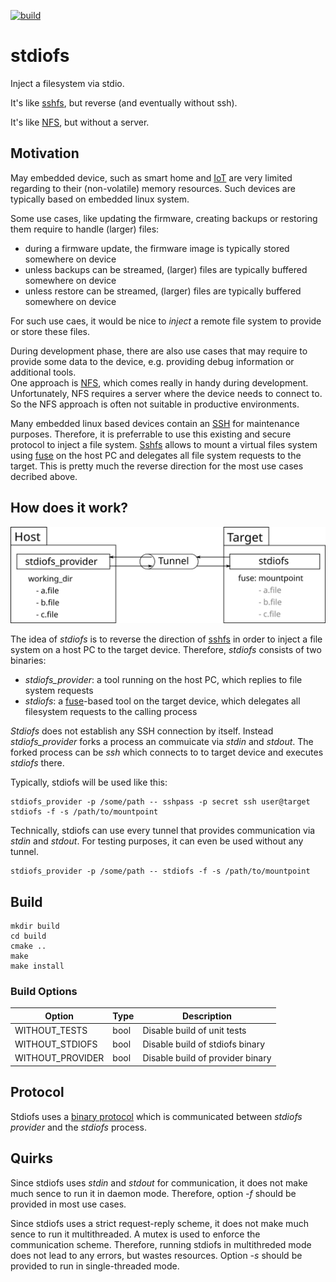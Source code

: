 [![build](https://github.com/falk-werner/stdiofs/actions/workflows/build.yml/badge.svg)](https://github.com/falk-werner/stdiofs/actions/workflows/build.yml)

# stdiofs

Inject a filesystem via stdio.

It's like [sshfs](https://github.com/libfuse/sshfs), but reverse (and eventually without ssh).

It's like [NFS](https://en.wikipedia.org/wiki/Network_File_System), but without a server.

## Motivation

May embedded device, such as smart home and [IoT](https://en.wikipedia.org/wiki/Internet_of_things) are very limited regarding to their (non-volatile) memory resources. Such devices are typically based on embedded linux system.

Some use cases, like updating the firmware, creating backups or restoring them require to handle (larger) files:

- during a firmware update, the firmware image is typically stored somewhere on device
- unless backups can be streamed, (larger) files are typically buffered somewhere on device
- unless restore can be streamed, (larger) files are typically buffered somewhere on device

For such use caes, it would be nice to _inject_ a remote file system to provide or store these files.

During development phase, there are also use cases that may require to provide some data to the device, e.g. providing debug information or additional tools.  
One approach is [NFS](https://en.wikipedia.org/wiki/Network_File_System), which comes really in handy during development. Unfortunately, NFS requires a server where the device needs to connect to. So the NFS approach is often not suitable in productive environments.

Many embedded linux based devices contain an [SSH](https://en.wikipedia.org/wiki/Secure_Shell_Protocol) for maintenance purposes. Therefore, it is preferrable to use this existing and secure protocol to inject a file system. [Sshfs](https://github.com/libfuse/sshfs) allows to mount a virtual files system using [fuse](https://github.com/libfuse/libfuse) on the host PC and delegates all file system requests to the target. This is pretty much the reverse direction for the most use cases decribed above.


## How does it work?

![stdiofs](doc/stdiofs.svg "stdiofs")

The idea of _stdiofs_ is to reverse the direction of [sshfs](https://github.com/libfuse/sshfs) in order to inject a file system on a host PC to the target device. Therefore, _stdiofs_ consists of two binaries:

- _stdiofs_provider_: a tool running on the host PC, which replies to file system requests
- _stdiofs_: a [fuse](https://github.com/libfuse/libfuse)-based tool on the target device, which delegates all filesystem requests to the calling process

_Stdiofs_ does not establish any SSH connection by itself. Instead _stdiofs_provider_ forks a process an commuicate via _stdin_ and _stdout_. The forked process can be _ssh_ which connects to to target device and executes _stdiofs_ there.

Typically, stdiofs will be used like this:

    stdiofs_provider -p /some/path -- sshpass -p secret ssh user@target stdiofs -f -s /path/to/mountpoint

Technically, stdiofs can use every tunnel that provides communication via _stdin_ and _stdout_. For testing purposes, it can even be used without any tunnel.

    stdiofs_provider -p /some/path -- stdiofs -f -s /path/to/mountpoint

## Build

    mkdir build
    cd build
    cmake ..
    make
    make install

### Build Options

| Option           | Type | Description                      |
|------------------|------|----------------------------------|
| WITHOUT_TESTS    | bool | Disable build of unit tests      |
| WITHOUT_STDIOFS  | bool | Disable build of stdiofs binary  |
| WITHOUT_PROVIDER | bool | Disable build of provider binary |


## Protocol 

Stdiofs uses a [binary protocol](doc/protocol.md) which is communicated between _stdiofs provider_ and the _stdiofs_ process.

## Quirks

Since stdiofs uses _stdin_ and _stdout_ for communication, it does not make much sence to run it in daemon mode.
Therefore, option _-f_ should be provided in most use cases.

Since stdiofs uses a strict request-reply scheme, it does not make much sence to run it multithreaded.
A mutex is used to enforce the communication scheme.
Therefore, running stdiofs in multithreded mode does not lead to any errors, but wastes resources.
Option _-s_ should be provided to run in single-threaded mode.
